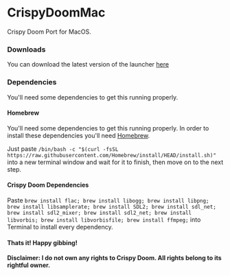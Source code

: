 # CrispyDoomMac
Crispy Doom Port for MacOS.

### Downloads
You can download the latest version of the launcher [here](https://github.com/foxxgaming/CrispyDoomMac/releases/tag/2.0.0)

### Dependencies

You'll need some dependencies to get this running properly. 

#### Homebrew

You'll need some dependencies to get this running properly. In order to install these dependencies you'll need [Homebrew](https://brew.sh/).

Just paste 
``/bin/bash -c "$(curl -fsSL https://raw.githubusercontent.com/Homebrew/install/HEAD/install.sh)"``
into a new terminal window and wait for it to finish, then move on to the next step.

#### Crispy Doom Dependencies
Paste ``brew install flac; brew install libogg; brew install libpng; brew install libsamplerate; brew install SDL2; brew install sdl_net; brew install sdl2_mixer; brew install sdl2_net; brew install libvorbis; brew install libvorbisfile; brew install ffmpeg;`` into Terminal to install every dependency.

#### Thats it! Happy gibbing!


**Disclaimer: I do not own any rights to Crispy Doom. All rights belong to its rightful owner.**


